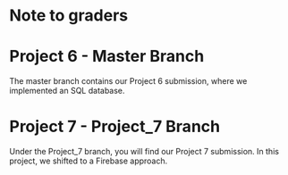 # Note to graders

# Project 6 - Master Branch

The master branch contains our Project 6 submission, where we implemented an SQL database.

# Project 7 - Project_7 Branch

Under the Project_7 branch, you will find our Project 7 submission. In this project, we shifted to a Firebase approach.
